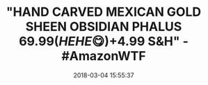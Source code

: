 ---
title: "\"HAND CARVED MEXICAN GOLD SHEEN OBSIDIAN PHALUS $69.99 (HEHE \U0001F60B) +$4.99 S&AMP;H\" - #AmazonWTF"
name: Hand Carved Mexican Gold Sheen Obsidian Phallus
date: '2018-03-04 15:55:37'
buy_now: >-
  https://www.amazon.com/Carved-Mexican-Sheen-Obsidian-Phallus/dp/B00994RDW6?SubscriptionId=AKIAIA5RBQIWQVTCUEUQ&tag=coldcutdeals-20&linkCode=xm2&camp=2025&creative=165953&creativeASIN=B00994RDW6
description_markdown: |+
  Hand Carved Mexican Gold Sheen Obsidian Phallus

    - You get the exact one pictured only if you buy from sawthatrock. This is a one of a kind item.

    - about 8" long and a girth of 5 1/2"

    - These are hand carved in Guadalajara  Mexico.

    - One gold sheen obsidian  phallus penis

tweet_id_str: '970326906036981761'
price: ''
you_save: ''
asin: B00994RDW6
image: 'https://images-na.ssl-images-amazon.com/images/I/41RvXjbIHoL.jpg'

---